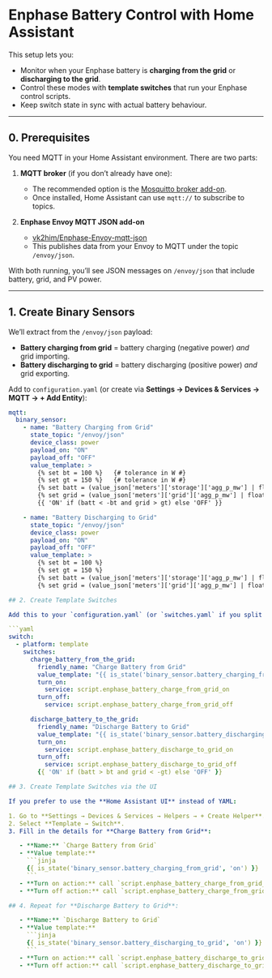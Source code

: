 # Enphase Battery Control with Home Assistant

This setup lets you:

- Monitor when your Enphase battery is **charging from the grid** or **discharging to the grid**.
- Control these modes with **template switches** that run your Enphase control scripts.
- Keep switch state in sync with actual battery behaviour.

---

## 0. Prerequisites

You need MQTT in your Home Assistant environment. There are two parts:

1. **MQTT broker** (if you don’t already have one):
   - The recommended option is the [Mosquitto broker add-on](https://github.com/home-assistant/addons/tree/master/mosquitto).
   - Once installed, Home Assistant can use `mqtt://` to subscribe to topics.

2. **Enphase Envoy MQTT JSON add-on**
   - [vk2him/Enphase-Envoy-mqtt-json](https://github.com/vk2him/Enphase-Envoy-mqtt-json)
   - This publishes data from your Envoy to MQTT under the topic `/envoy/json`.

With both running, you’ll see JSON messages on `/envoy/json` that include battery, grid, and PV power.

---

## 1. Create Binary Sensors

We’ll extract from the `/envoy/json` payload:

- **Battery charging from grid** = battery charging (negative power) *and* grid importing.
- **Battery discharging to grid** = battery discharging (positive power) *and* grid exporting.

Add to `configuration.yaml` (or create via **Settings → Devices & Services → MQTT → + Add Entity**):

```yaml
mqtt:
  binary_sensor:
    - name: "Battery Charging from Grid"
      state_topic: "/envoy/json"
      device_class: power
      payload_on: "ON"
      payload_off: "OFF"
      value_template: >
        {% set bt = 100 %}   {# tolerance in W #}
        {% set gt = 150 %}   {# tolerance in W #}
        {% set batt = (value_json['meters']['storage']['agg_p_mw'] | float(0)) / 1000 %}
        {% set grid = (value_json['meters']['grid']['agg_p_mw'] | float(0)) / 1000 %}
        {{ 'ON' if (batt < -bt and grid > gt) else 'OFF' }}

    - name: "Battery Discharging to Grid"
      state_topic: "/envoy/json"
      device_class: power
      payload_on: "ON"
      payload_off: "OFF"
      value_template: >
        {% set bt = 100 %}
        {% set gt = 150 %}
        {% set batt = (value_json['meters']['storage']['agg_p_mw'] | float(0)) / 1000 %}
        {% set grid = (value_json['meters']['grid']['agg_p_mw'] | float(0)) / 1000 %} 

## 2. Create Template Switches

Add this to your `configuration.yaml` (or `switches.yaml` if you split configs):

```yaml
switch:
  - platform: template
    switches:
      charge_battery_from_the_grid:
        friendly_name: "Charge Battery from Grid"
        value_template: "{{ is_state('binary_sensor.battery_charging_from_grid', 'on') }}"
        turn_on:
          service: script.enphase_battery_charge_from_grid_on
        turn_off:
          service: script.enphase_battery_charge_from_grid_off

      discharge_battery_to_the_grid:
        friendly_name: "Discharge Battery to Grid"
        value_template: "{{ is_state('binary_sensor.battery_discharging_to_grid', 'on') }}"
        turn_on:
          service: script.enphase_battery_discharge_to_grid_on
        turn_off:
          service: script.enphase_battery_discharge_to_grid_off
        {{ 'ON' if (batt > bt and grid < -gt) else 'OFF' }} 

## 3. Create Template Switches via the UI

If you prefer to use the **Home Assistant UI** instead of YAML:

1. Go to **Settings → Devices & Services → Helpers → + Create Helper**.
2. Select **Template → Switch**.
3. Fill in the details for **Charge Battery from Grid**:

   - **Name:** `Charge Battery from Grid`  
   - **Value template:**
     ```jinja
     {{ is_state('binary_sensor.battery_charging_from_grid', 'on') }}
     ```
   - **Turn on action:** call `script.enphase_battery_charge_from_grid_on`  
   - **Turn off action:** call `script.enphase_battery_charge_from_grid_off`

## 4. Repeat for **Discharge Battery to Grid**:

   - **Name:** `Discharge Battery to Grid`  
   - **Value template:**
     ```jinja
     {{ is_state('binary_sensor.battery_discharging_to_grid', 'on') }}
     ```
   - **Turn on action:** call `script.enphase_battery_discharge_to_grid_on`  
   - **Turn off action:** call `script.enphase_battery_discharge_to_grid_off```

